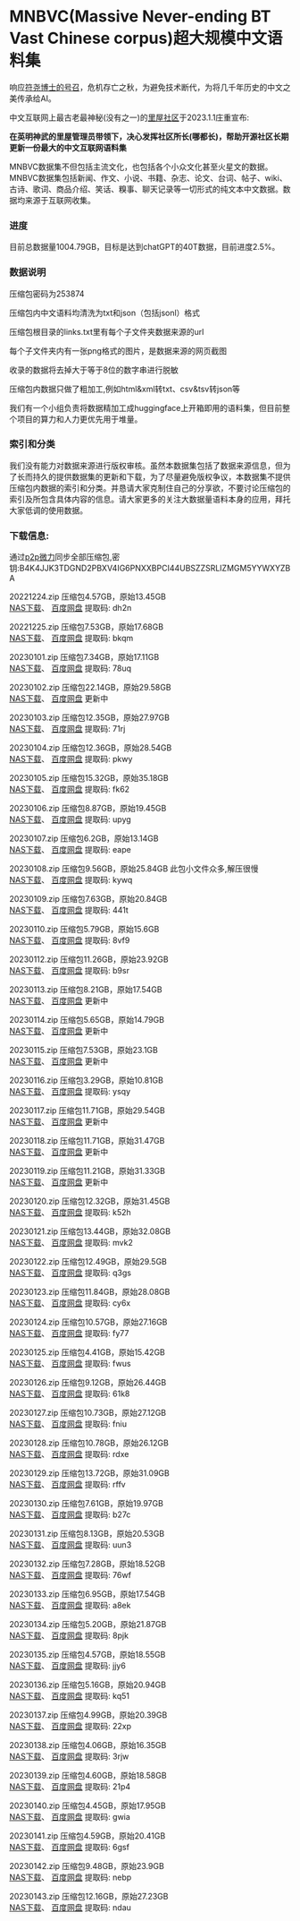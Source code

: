 # MNBVC(Massive Never-ending BT Vast Chinese corpus)超大规模中文语料集

响应[符尧博士的号召](https://yaofu.notion.site/GPT-3-5-360081d91ec245f29029d37b54573756)，危机存亡之秋，为避免技术断代，为将几千年历史的中文之美传承给AI。

中文互联网上最古老最神秘(没有之一)的[里屋社区](http://mnbvc.253874.net/)于2023.1.1庄重宣布:

**在英明神武的里屋管理员带领下，决心发挥社区所长(哪都长)，帮助开源社区长期更新一份最大的中文互联网语料集**

MNBVC数据集不但包括主流文化，也包括各个小众文化甚至火星文的数据。MNBVC数据集包括新闻、作文、小说、书籍、杂志、论文、台词、帖子、wiki、古诗、歌词、商品介绍、笑话、糗事、聊天记录等一切形式的纯文本中文数据。数据均来源于互联网收集。

### 进度

目前总数据量1004.79GB，目标是达到chatGPT的40T数据，目前进度2.5%。

### 数据说明
压缩包密码为253874

压缩包内中文语料均清洗为txt和json（包括jsonl）格式

压缩包根目录的links.txt里有每个子文件夹数据来源的url

每个子文件夹内有一张png格式的图片，是数据来源的网页截图

收录的数据将去掉大于等于8位的数字串进行脱敏

压缩包内数据只做了粗加工,例如html&xml转txt、csv&tsv转json等

我们有一个小组负责将数据精加工成huggingface上开箱即用的语料集，但目前整个项目的算力和人力更优先用于堆量。

### 索引和分类

我们没有能力对数据来源进行版权审核。虽然本数据集包括了数据来源信息，但为了长而持久的提供数据集的更新和下载，为了尽量避免版权争议，本数据集不提供压缩包内数据的索引和分类。并恳请大家克制住自己的分享欲，不要讨论压缩包的索引及所包含具体内容的信息。请大家更多的关注大数据量语料本身的应用，拜托大家低调的使用数据。


### 下载信息:

通过[p2p微力](http://www.verysync.com/manual/)同步全部压缩包,密钥:B4K4JJK3TDGND2PBXV4IG6PNXXBPCI44UBSZZSRLIZMGM5YYWXYZBA

20221224.zip 压缩包4.57GB，原始13.45GB   
[NAS下载](http://gofile.me/71YIF/jiVmAUnNt)、
[百度网盘](https://pan.baidu.com/s/19DWSU68IukKWQqoEgjuVRQ?pwd=dh2n) 提取码: dh2n 

20221225.zip 压缩包7.53GB，原始17.68GB   
[NAS下载](http://gofile.me/71YIF/Bd0HPOidC)、
[百度网盘](https://pan.baidu.com/s/1WiO0jJtWQAfiWoVVDw40qw?pwd=bkqm) 提取码: bkqm  

20230101.zip 压缩包7.34GB，原始17.11GB   
[NAS下载](http://gofile.me/71YIF/lMZ7nFAus)、
[百度网盘](https://pan.baidu.com/s/1TLEkczf5_pQlWcXwLPPcEw?pwd=78uq) 提取码: 78uq  

20230102.zip 压缩包22.14GB，原始29.58GB   
[NAS下载](http://gofile.me/71YIF/4UtXpX7dk)、
[百度网盘]() 更新中 

20230103.zip 压缩包12.35GB，原始27.97GB   
[NAS下载](http://gofile.me/71YIF/ka1tGFXNr)、
[百度网盘](https://pan.baidu.com/s/1gbRuTqVCShb-_0x577cipw?pwd=71rj) 提取码: 71rj

20230104.zip 压缩包12.36GB，原始28.54GB   
[NAS下载](http://gofile.me/71YIF/mgM6Ns2lB)、
[百度网盘](https://pan.baidu.com/s/1FxxJK3Il3F-AKd9tGXbcnw?pwd=pkwy) 提取码: pkwy 

20230105.zip 压缩包15.32GB，原始35.18GB   
[NAS下载](http://gofile.me/71YIF/jeJLkSyfp)、
[百度网盘](https://pan.baidu.com/s/14KT1Y24pXX5RYFUyQ1fIJw?pwd=fk62) 提取码: fk62 

20230106.zip 压缩包8.87GB，原始19.45GB   
[NAS下载](http://gofile.me/71YIF/pgXGycR5a)、
[百度网盘](https://pan.baidu.com/s/1-t9olFvJsQsMAwgWTWtV2A?pwd=upyg) 提取码: upyg 

20230107.zip 压缩包6.2GB，原始13.14GB   
[NAS下载](http://gofile.me/71YIF/vMQ3cmMz2)、
[百度网盘](https://pan.baidu.com/s/1NfuytYsAHqtACTs2Yfv-XA?pwd=eape) 提取码: eape  

20230108.zip 压缩包9.56GB，原始25.84GB  此包小文件众多,解压很慢   
[NAS下载](http://gofile.me/71YIF/bqqGBXY7f)、
[百度网盘](https://pan.baidu.com/s/1ZA3ljZ18LcLeUrjHyWH9Uw?pwd=kywq) 提取码: kywq 

20230109.zip 压缩包7.63GB，原始20.84GB   
[NAS下载](http://gofile.me/71YIF/Dzm1O8Awb)、
[百度网盘](https://pan.baidu.com/s/1weZmOaz4SwHWf9-h8RdHBw?pwd=441t) 提取码: 441t 

20230110.zip 压缩包5.79GB，原始15.6GB   
[NAS下载](http://gofile.me/71YIF/7cTfpvNK9)、
[百度网盘](https://pan.baidu.com/s/1YjiYGe6AZfgR6qNFc9SwCw?pwd=8vf9) 提取码: 8vf9

20230112.zip 压缩包11.26GB，原始23.92GB   
[NAS下载](http://gofile.me/71YIF/MiBvitCqp)、
[百度网盘](https://pan.baidu.com/s/1mtCQ8Sz7ImZ9U-0cM-qdcQ?pwd=b9sr) 提取码: b9sr

20230113.zip 压缩包8.21GB，原始17.54GB   
[NAS下载](http://gofile.me/71YIF/IxPtnY29r)、
[百度网盘]() 更新中   

20230114.zip 压缩包5.65GB，原始14.79GB   
[NAS下载](http://gofile.me/71YIF/IkaZLmMbu)、
[百度网盘]() 更新中   

20230115.zip 压缩包7.53GB，原始23.1GB   
[NAS下载](http://gofile.me/71YIF/QoTbvW4sz)、
[百度网盘]() 更新中   

20230116.zip 压缩包3.29GB，原始10.81GB   
[NAS下载](http://gofile.me/71YIF/dqrgJmd2B)、
[百度网盘](https://pan.baidu.com/s/1tIArlWw_pcoxEAtcYkrblg?pwd=ysqy) 提取码: ysqy 

20230117.zip 压缩包11.71GB，原始29.54GB   
[NAS下载](http://gofile.me/71YIF/FSLYVLbd3)、
[百度网盘]() 更新中    

20230118.zip 压缩包11.71GB，原始31.47GB   
[NAS下载](http://gofile.me/71YIF/A1htUfq1h)、
[百度网盘]() 更新中   

20230119.zip 压缩包11.21GB，原始31.33GB   
[NAS下载](http://gofile.me/71YIF/9Hu0MZuQc)、
[百度网盘]() 更新中   

20230120.zip 压缩包12.32GB，原始31.45GB   
[NAS下载](http://gofile.me/71YIF/IEsha6Cpa)、
[百度网盘](https://pan.baidu.com/s/1Swc2HVUelHvhPo4BO_WXrw?pwd=k52h) 提取码: k52h   

20230121.zip 压缩包13.44GB，原始32.08GB   
[NAS下载](http://gofile.me/71YIF/vob2gJW1A)、
[百度网盘](https://pan.baidu.com/s/1FEuXKXW_rGVWbcShZ6dEYw?pwd=mvk2) 提取码: mvk2   

20230122.zip 压缩包12.49GB，原始29.5GB   
[NAS下载](http://gofile.me/71YIF/1Stqsa5W4)、
[百度网盘](https://pan.baidu.com/s/1xKcssSMJcGl1d4vgDGb_IA?pwd=q3gs) 提取码: q3gs   

20230123.zip 压缩包11.84GB，原始28.08GB   
[NAS下载](http://gofile.me/71YIF/JoK1L8Bnr)、
[百度网盘](https://pan.baidu.com/s/1bIcbTOnTCv4NCdtDV8KmsQ?pwd=cy6x) 提取码: cy6x   

20230124.zip 压缩包10.57GB，原始27.16GB   
[NAS下载](http://gofile.me/71YIF/UjIyr9pNT)、
[百度网盘](https://pan.baidu.com/s/1zPDwlCeSv-co8AsfkWEQWQ?pwd=fy77) 提取码: fy77   

20230125.zip 压缩包4.41GB，原始15.42GB   
[NAS下载](http://gofile.me/71YIF/nXpgPU470)、
[百度网盘](https://pan.baidu.com/s/1gYSc9-rHaHQyiChkOHtG-w?pwd=fwus) 提取码: fwus   

20230126.zip 压缩包9.12GB，原始26.44GB   
[NAS下载](http://gofile.me/71YIF/AkVZzPrdA)、
[百度网盘](https://pan.baidu.com/s/1hwjwhgf-SjAXFC5H5gGRSQ?pwd=61k8) 提取码: 61k8   

20230127.zip 压缩包10.73GB，原始27.12GB   
[NAS下载](http://gofile.me/71YIF/COT89zLzf)、
[百度网盘](https://pan.baidu.com/s/1hP8A-heWXKCWRkYxQaJNQA?pwd=fniu) 提取码: fniu   

20230128.zip 压缩包10.78GB，原始26.12GB   
[NAS下载](http://gofile.me/71YIF/rDkoqgI5d)、
[百度网盘](https://pan.baidu.com/s/1eV3181pSYE7ANYD09-md0Q?pwd=rdxe) 提取码: rdxe   

20230129.zip 压缩包13.72GB，原始31.09GB   
[NAS下载](http://gofile.me/71YIF/dw9Jk2qRG)、
[百度网盘](https://pan.baidu.com/s/1qsNOpeFkFAsFnNmXQGTI_g?pwd=rffv) 提取码: rffv   

20230130.zip 压缩包7.61GB，原始19.97GB   
[NAS下载](http://gofile.me/71YIF/nw95xXjWZ)、
[百度网盘](https://pan.baidu.com/s/1rmKj0GNYsgrcgJzS2Z0B3A?pwd=b27c) 提取码: b27c   

20230131.zip 压缩包8.13GB，原始20.53GB   
[NAS下载](http://gofile.me/71YIF/Y1U0dlfzm)、
[百度网盘](https://pan.baidu.com/s/1jyfZf8ZjjI5H8-_o7hBodA?pwd=uun3) 提取码: uun3   

20230132.zip 压缩包7.28GB，原始18.52GB   
[NAS下载](http://gofile.me/71YIF/w1rtaJ3ZU)、
[百度网盘](https://pan.baidu.com/s/1fgRkHilLQQsr_Z7FVjs3FQ?pwd=76wf) 提取码: 76wf   

20230133.zip 压缩包6.95GB，原始17.54GB   
[NAS下载](http://gofile.me/71YIF/g4YgM5pQB)、
[百度网盘](https://pan.baidu.com/s/1IaY6egHHSKjQlc3RZ_bhPw?pwd=a8ek) 提取码: a8ek   

20230134.zip 压缩包5.20GB，原始21.87GB   
[NAS下载](http://gofile.me/71YIF/bjmilSYfg)、
[百度网盘](https://pan.baidu.com/s/16q2XG_iXu0B5Ip_Tq-HJkw?pwd=8pjk) 提取码: 8pjk   

20230135.zip 压缩包4.57GB，原始18.55GB   
[NAS下载](http://gofile.me/71YIF/pVEsa6Y6t)、
[百度网盘](https://pan.baidu.com/s/1XuQFUbxenvn64JACk_TZYQ?pwd=jjy6) 提取码: jjy6   

20230136.zip 压缩包5.16GB，原始20.94GB   
[NAS下载](http://gofile.me/71YIF/9NzlsPPOx)、
[百度网盘](https://pan.baidu.com/s/1LqtjIAGeg3flQP_le-NcjA?pwd=kq51) 提取码: kq51   

20230137.zip 压缩包4.99GB，原始20.39GB   
[NAS下载](http://gofile.me/71YIF/ozB6oUWpk)、
[百度网盘](https://pan.baidu.com/s/1eagIBWbMwG5SJeGnPXVf6A?pwd=22xp) 提取码: 22xp   

20230138.zip 压缩包4.06GB，原始16.35GB   
[NAS下载](http://gofile.me/71YIF/pfuyhg0rl)、
[百度网盘](https://pan.baidu.com/s/1CdC-M9cCci3lPlqJcon86Q?pwd=3rjw) 提取码: 3rjw   

20230139.zip 压缩包4.60GB，原始18.58GB   
[NAS下载](http://gofile.me/71YIF/zZ9qOVNtK)、
[百度网盘](https://pan.baidu.com/s/1A0-DWrr72jZSnuRs-umbfQ?pwd=21p4) 提取码: 21p4   

20230140.zip 压缩包4.45GB，原始17.95GB   
[NAS下载](http://gofile.me/71YIF/v9E6hGeh7)、
[百度网盘](https://pan.baidu.com/s/1JubTHBl_ausXJl6-4IuWSA?pwd=gwia) 提取码: gwia   

20230141.zip 压缩包4.59GB，原始20.41GB   
[NAS下载](http://gofile.me/71YIF/K6mxVARID)、
[百度网盘](https://pan.baidu.com/s/1PHNgGsYs5yTPWy7ix5amig?pwd=6gsf) 提取码: 6gsf   

20230142.zip 压缩包9.48GB，原始23.9GB   
[NAS下载](http://gofile.me/71YIF/agGQyIr23)、
[百度网盘](https://pan.baidu.com/s/12VJq98YYminByUHmMdPQdA?pwd=nebp) 提取码: nebp   

20230143.zip 压缩包12.16GB，原始27.23GB   
[NAS下载](http://gofile.me/71YIF/f8ORx5FeU)、
[百度网盘](https://pan.baidu.com/s/1dc2zRjiSPr5GELNJbxGeVQ?pwd=ndau) 提取码: ndau   



